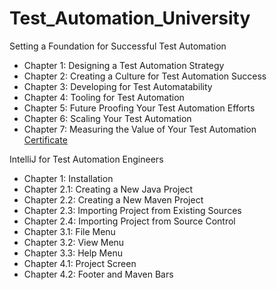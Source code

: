 # Test_Automation_University
Setting a Foundation for Successful Test Automation
- Chapter 1: Designing a Test Automation Strategy
- Chapter 2: Creating a Culture for Test Automation Success
- Chapter 3: Developing for Test Automatability
- Chapter 4: Tooling for Test Automation
- Chapter 5: Future Proofing Your Test Automation Efforts
- Chapter 6: Scaling Your Test Automation
- Chapter 7: Measuring the Value of Your Test Automation<br>
[Certificate](https://testautomationu.applitools.com/certificate/?id=92e50688)

IntelliJ for Test Automation Engineers
- Chapter 1: Installation
- Chapter 2.1: Creating a New Java Project
- Chapter 2.2: Creating a New Maven Project
- Chapter 2.3: Importing Project from Existing Sources
- Chapter 2.4: Importing Project from Source Control
- Chapter 3.1: File Menu
- Chapter 3.2: View Menu
- Chapter 3.3: Help Menu
- Chapter 4.1: Project Screen
- Chapter 4.2: Footer and Maven Bars
